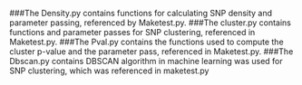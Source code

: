###The Density.py contains functions for calculating SNP density and parameter passing, referenced by Maketest.py.
###The cluster.py contains functions and parameter passes for SNP clustering, referenced in Maketest.py.
###The Pval.py contains the functions used to compute the cluster p-value and the parameter pass, referenced in Maketest.py.
###The Dbscan.py contains DBSCAN algorithm in machine learning was used for SNP clustering, which was referenced in maketest.py

